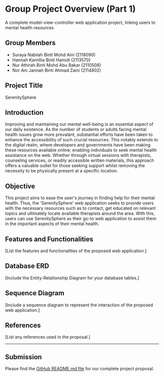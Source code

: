 # Group Project Overview (Part 1)
A complete model-view-controller web application project, linking users to mental health resources

## Group Members
- Suraya Nabilah Binti Mohd Aini (2118090)
- Hannah Kamillia Binti Hamidi (2113570)
- Nur Athirah Binti Mohd Abu Bakar (2110508)
- Nor Ani Jannah Binti Ahmad Zaini (2114802)

## Project Title
SerenitySphere

## Introduction
Improving and maintaining our mental well-being is an essential aspect of our daily existence. As the number of students or adults facing mental health issues grow more prevalant, substantial efforts have been taken to enhance the accessibility of such crucial resources. This notably extends to the digital realm, where developers and governments have been making these resources available online; enabling individuals to seek mental health assistance on the web. Whether through virtual sessions with therapists, counseling services, or readily accessible written materials, this approach offers a valuable outlet for those seeking support whilst removing the necessity to be physically present at a specific location.

## Objective
This project aims to ease the user's journey in finding help for their mental health. Thus, the 'SerenitySphere' web application seeks to provide users with the necessary resources such as to contact, get educated on relevant topics and ultimately locate available therapists around the area. With this, users can use SerenitySphere as their go-to web application to assist them in the important aspects of their mental health. 

## Features and Functionalities
[List the features and functionalities of the proposed web application.]

## Database ERD
[Include the Entity-Relationship Diagram for your database tables.]

## Sequence Diagram
[Include a sequence diagram to represent the interaction of the proposed web application.]

## References
[List any references used in the proposal.]

---

## Submission
Please find the [GitHub README.md file](URL) for our complete project proposal.
